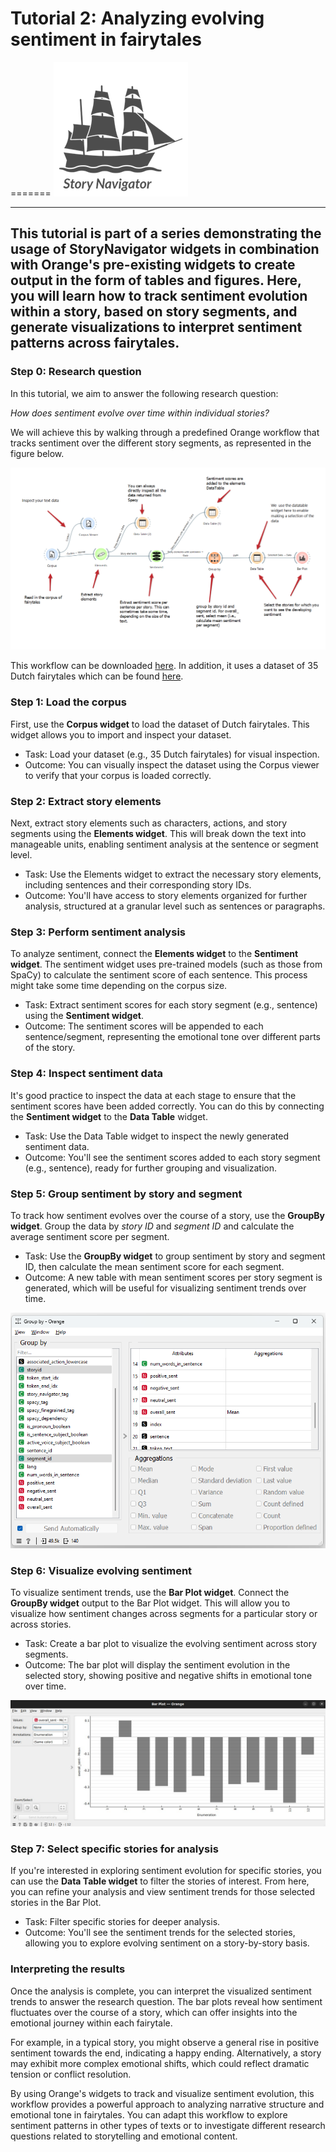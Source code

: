 # Tutorial 2: Analyzing evolving sentiment in fairytales
=======
![](../../doc/widgets/images/storynavigator_logo_small.png)

---
This tutorial is part of a series demonstrating the usage of StoryNavigator widgets in combination with Orange's pre-existing widgets to create output in the form of tables and figures. Here, you will learn how to track sentiment evolution within a story, based on story segments, and generate visualizations to interpret sentiment patterns across fairytales.
---

### Step 0: Research question
In this tutorial, we aim to answer the following research question:

*How does sentiment evolve over time within individual stories?*

We will achieve this by walking through a predefined Orange workflow that tracks sentiment over the different story segments, as represented in the figure below.

![](../../doc/widgets/images/story_sentiment.png)

This workflow can be downloaded [here](https://github.com/navigating-stories/orange-story-navigator/tree/master/doc/widgets/workflows). In addition, it uses a dataset of 35 Dutch fairytales which can be found [here](https://github.com/navigating-stories/orange-story-navigator/tree/master/doc/widgets/fairytales/).

### Step 1: Load the corpus
First, use the **Corpus widget** to load the dataset of Dutch fairytales. This widget allows you to import and inspect your dataset.

- Task: Load your dataset (e.g., 35 Dutch fairytales) for visual inspection.
- Outcome: You can visually inspect the dataset using the Corpus viewer to verify that your corpus is loaded correctly.

### Step 2: Extract story elements
Next, extract story elements such as characters, actions, and story segments using the **Elements widget**. This will break down the text into manageable units, enabling sentiment analysis at the sentence or segment level.

- Task: Use the Elements widget to extract the necessary story elements, including sentences and their corresponding story IDs.
- Outcome: You'll have access to story elements organized for further analysis, structured at a granular level such as sentences or paragraphs.

### Step 3: Perform sentiment analysis
To analyze sentiment, connect the **Elements widget** to the **Sentiment widget**. The sentiment widget uses pre-trained models (such as those from SpaCy) to calculate the sentiment score of each sentence. This process might take some time depending on the corpus size.

- Task: Extract sentiment scores for each story segment (e.g., sentence) using the **Sentiment widget**.
- Outcome: The sentiment scores will be appended to each sentence/segment, representing the emotional tone over different parts of the story.
 
### Step 4: Inspect sentiment data
It's good practice to inspect the data at each stage to ensure that the sentiment scores have been added correctly. You can do this by connecting the **Sentiment widget** to the **Data Table** widget.

- Task: Use the Data Table widget to inspect the newly generated sentiment data.
- Outcome: You'll see the sentiment scores added to each story segment (e.g., sentence), ready for further grouping and visualization.

### Step 5: Group sentiment by story and segment
To track how sentiment evolves over the course of a story, use the **GroupBy widget**. Group the data by *story ID* and *segment ID* and calculate the average sentiment score per segment.

- Task: Use the **GroupBy widget** to group sentiment by story and segment ID, then calculate the mean sentiment score for each segment.
- Outcome: A new table with mean sentiment scores per story segment is generated, which will be useful for visualizing sentiment trends over time.
  
![](../../doc/widgets/images/sentiment_menu.png)

### Step 6: Visualize evolving sentiment
To visualize sentiment trends, use the **Bar Plot widget**. Connect the **GroupBy widget** output to the Bar Plot widget. This will allow you to visualize how sentiment changes across segments for a particular story or across stories.

- Task: Create a bar plot to visualize the evolving sentiment across story segments.
- Outcome: The bar plot will display the sentiment evolution in the selected story, showing positive and negative shifts in emotional tone over time.

![](../../doc/widgets/images/tutorial2-bar-plot.jpg)

### Step 7: Select specific stories for analysis
If you're interested in exploring sentiment evolution for specific stories, you can use the **Data Table widget** to filter the stories of interest. From here, you can refine your analysis and view sentiment trends for those selected stories in the Bar Plot.

- Task: Filter specific stories for deeper analysis.
- Outcome: You'll see the sentiment trends for the selected stories, allowing you to explore evolving sentiment on a story-by-story basis.

### Interpreting the results
Once the analysis is complete, you can interpret the visualized sentiment trends to answer the research question. The bar plots reveal how sentiment fluctuates over the course of a story, which can offer insights into the emotional journey within each fairytale.

For example, in a typical story, you might observe a general rise in positive sentiment towards the end, indicating a happy ending. Alternatively, a story may exhibit more complex emotional shifts, which could reflect dramatic tension or conflict resolution.

By using Orange's widgets to track and visualize sentiment evolution, this workflow provides a powerful approach to analyzing narrative structure and emotional tone in fairytales. You can adapt this workflow to explore sentiment patterns in other types of texts or to investigate different research questions related to storytelling and emotional content.
